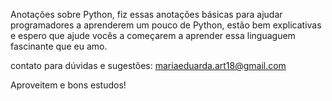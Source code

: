 Anotações sobre Python, fiz essas anotações básicas para ajudar programadores a aprenderem um pouco de Python, estão bem explicativas e espero que ajude vocês a começarem a aprender essa linguaguem fascinante que eu amo. 

contato para dúvidas e sugestões: mariaeduarda.art18@gmail.com

Aproveitem e bons estudos!
